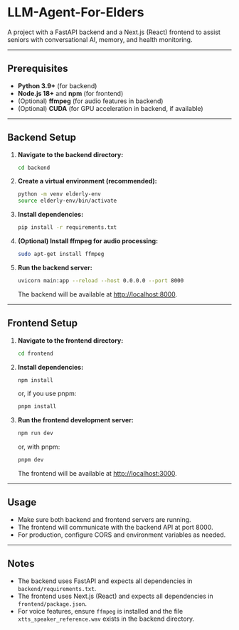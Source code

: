 # LLM-Agent-For-Elders

A project with a FastAPI backend and a Next.js (React) frontend to assist seniors with conversational AI, memory, and health monitoring.

---

## Prerequisites

- **Python 3.9+** (for backend)
- **Node.js 18+** and **npm** (for frontend)
- (Optional) **ffmpeg** (for audio features in backend)
- (Optional) **CUDA** (for GPU acceleration in backend, if available)

---

## Backend Setup

1. **Navigate to the backend directory:**
   ```bash
   cd backend
   ```

2. **Create a virtual environment (recommended):**
   ```bash
   python -m venv elderly-env
   source elderly-env/bin/activate
   ```

3. **Install dependencies:**
   ```bash
   pip install -r requirements.txt
   ```

4. **(Optional) Install ffmpeg for audio processing:**
   ```bash
   sudo apt-get install ffmpeg
   ```

5. **Run the backend server:**
   ```bash
   uvicorn main:app --reload --host 0.0.0.0 --port 8000
   ```

   The backend will be available at [http://localhost:8000](http://localhost:8000).

---

## Frontend Setup

1. **Navigate to the frontend directory:**
   ```bash
   cd frontend
   ```

2. **Install dependencies:**
   ```bash
   npm install
   ```
   or, if you use pnpm:
   ```bash
   pnpm install
   ```

3. **Run the frontend development server:**
   ```bash
   npm run dev
   ```
   or, with pnpm:
   ```bash
   pnpm dev
   ```

   The frontend will be available at [http://localhost:3000](http://localhost:3000).

---

## Usage

- Make sure both backend and frontend servers are running.
- The frontend will communicate with the backend API at port 8000.
- For production, configure CORS and environment variables as needed.

---

## Notes

- The backend uses FastAPI and expects all dependencies in `backend/requirements.txt`.
- The frontend uses Next.js (React) and expects all dependencies in `frontend/package.json`.
- For voice features, ensure `ffmpeg` is installed and the file `xtts_speaker_reference.wav` exists in the backend directory. 